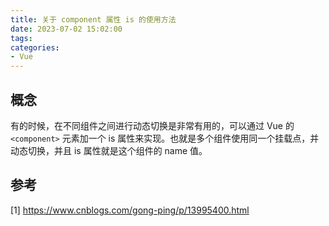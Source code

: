 ```yaml
---
title: 关于 component 属性 is 的使用方法
date: 2023-07-02 15:02:00
tags:
categories:
- Vue
---
```


## 概念
有的时候，在不同组件之间进行动态切换是非常有用的，可以通过 Vue 的 `<component>` 元素加一个 is 属性来实现。也就是多个组件使用同一个挂载点，并动态切换，并且 is 属性就是这个组件的 name 值。

## 参考
[1] https://www.cnblogs.com/gong-ping/p/13995400.html